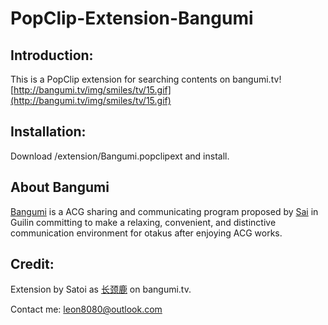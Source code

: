 # PopClip-Extension-Bangumi

## Introduction:

This is a PopClip extension for searching contents on bangumi.tv![http://bangumi.tv/img/smiles/tv/15.gif](http://bangumi.tv/img/smiles/tv/15.gif)

## Installation:

Download /extension/Bangumi.popclipext and install.

## About Bangumi
[Bangumi](http://bangumi.tv) is a ACG sharing and communicating program proposed by [Sai](http://bangumi.tv/user/Sai) in Guilin committing to make a relaxing, convenient, and distinctive communication environment for otakus after enjoying ACG works.

## Credit:
Extension by Satoi as [长颈鹿](http://bangumi.tv/user/giraffe) on bangumi.tv.

Contact me: leon8080@outlook.com


